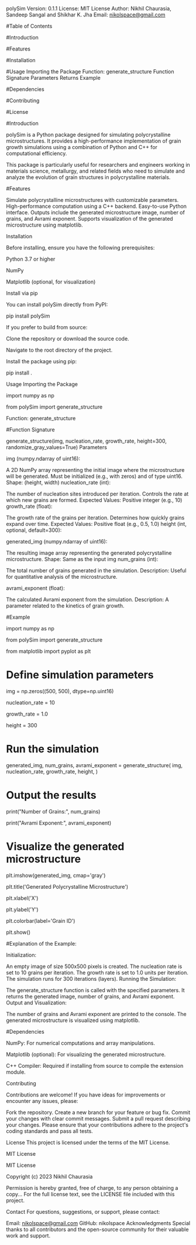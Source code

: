 polySim
Version: 0.1.1
License: MIT License
Author: Nikhil Chaurasia, Sandeep Sangal and Shikhar K. Jha
Email: nikolspace@gmail.com

#Table of Contents

#Introduction

#Features

#Installation

#Usage
	Importing the Package
	Function: generate_structure
	Function Signature
	Parameters
	Returns
	Example

#Dependencies

#Contributing

#License

#Introduction

polySim is a Python package designed for simulating polycrystalline microstructures. It provides a high-performance implementation of grain growth simulations using a combination of Python and C++ for computational efficiency.

This package is particularly useful for researchers and engineers working in materials science, metallurgy, and related fields who need to simulate and analyze the evolution of grain structures in polycrystalline materials.

#Features

Simulate polycrystalline microstructures with customizable parameters.
High-performance computation using a C++ backend.
Easy-to-use Python interface.
Outputs include the generated microstructure image, number of grains, and Avrami exponent.
Supports visualization of the generated microstructure using matplotlib.


Installation


Before installing, ensure you have the following prerequisites:

Python 3.7 or higher

NumPy

Matplotlib (optional, for visualization)

Install via pip

You can install polySim directly from PyPI:

pip install polySim

If you prefer to build from source:

Clone the repository or download the source code.

Navigate to the root directory of the project.

Install the package using pip:

pip install .

Usage
Importing the Package

import numpy as np

from polySim import generate_structure

Function: generate_structure

#Function Signature

generate_structure(img, nucleation_rate, growth_rate, height=300, randomize_gray_values=True)
Parameters

img (numpy.ndarray of uint16):

A 2D NumPy array representing the initial image where the microstructure will be generated.
Must be initialized (e.g., with zeros) and of type uint16.
Shape: (height, width)
nucleation_rate (int):

The number of nucleation sites introduced per iteration.
Controls the rate at which new grains are formed.
Expected Values: Positive integer (e.g., 10)
growth_rate (float):

The growth rate of the grains per iteration.
Determines how quickly grains expand over time.
Expected Values: Positive float (e.g., 0.5, 1.0)
height (int, optional, default=300):



generated_img (numpy.ndarray of uint16):

The resulting image array representing the generated polycrystalline microstructure.
Shape: Same as the input img
num_grains (int):

The total number of grains generated in the simulation.
Description: Useful for quantitative analysis of the microstructure.

avrami_exponent (float):

The calculated Avrami exponent from the simulation.
Description: A parameter related to the kinetics of grain growth.

#Example


import numpy as np

from polySim import generate_structure

from matplotlib import pyplot as plt

# Define simulation parameters

img = np.zeros((500, 500), dtype=np.uint16)

nucleation_rate = 10

growth_rate = 1.0

height = 300


# Run the simulation

generated_img, num_grains, avrami_exponent = generate_structure(
    img, nucleation_rate, growth_rate, height, )

# Output the results

print("Number of Grains:", num_grains)

print("Avrami Exponent:", avrami_exponent)

# Visualize the generated microstructure

plt.imshow(generated_img, cmap='gray')

plt.title('Generated Polycrystalline Microstructure')

plt.xlabel('X')

plt.ylabel('Y')

plt.colorbar(label='Grain ID')

plt.show()

#Explanation of the Example:

Initialization:

An empty image of size 500x500 pixels is created.
The nucleation rate is set to 10 grains per iteration.
The growth rate is set to 1.0 units per iteration.
The simulation runs for 300 iterations (layers).
Running the Simulation:

The generate_structure function is called with the specified parameters.
It returns the generated image, number of grains, and Avrami exponent.
Output and Visualization:

The number of grains and Avrami exponent are printed to the console.
The generated microstructure is visualized using matplotlib.

#Dependencies


NumPy: For numerical computations and array manipulations.

Matplotlib (optional): For visualizing the generated microstructure.

C++ Compiler: Required if installing from source to compile the extension module.

Contributing

Contributions are welcome! If you have ideas for improvements or encounter any issues, please:

Fork the repository.
Create a new branch for your feature or bug fix.
Commit your changes with clear commit messages.
Submit a pull request describing your changes.
Please ensure that your contributions adhere to the project's coding standards and pass all tests.

License
This project is licensed under the terms of the MIT License.

MIT License


MIT License

Copyright (c) 2023 Nikhil Chaurasia

Permission is hereby granted, free of charge, to any person obtaining a copy...
For the full license text, see the LICENSE file included with this project.

Contact
For questions, suggestions, or support, please contact:

Email: nikolspace@gmail.com
GitHub: nikolspace
Acknowledgments
Special thanks to all contributors and the open-source community for their valuable work and support.

